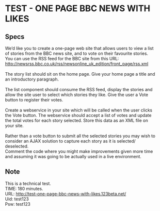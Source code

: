 # TEST - ONE PAGE BBC NEWS WITH LIKES #

Specs
-----

We’d like you to create a one-page web site that allows users to view a list of stories from the BBC news site, and to vote on their favourite stories.<br/>
You can use the RSS feed for the BBC site from this URL:<br/>
http://newsrss.bbc.co.uk/rss/newsonline_uk_edition/front_page/rss.xml<br/>
<br/>
The story list should sit on the home page. Give your home page a title and an introductory paragraph.<br/>
<br/>
The list component should consume the RSS feed, display the stories and allow the site user to select which stories they like. Give the user a Vote button to register their votes.<br/>
<br/>
Create a webservice in your site which will be called when the user clicks the Vote button. The webservice should accept a list of votes and update the total votes for each story selected. Store this data as an XML file on your site.<br/>
<br/>
Rather than a vote button to submit all the selected stories you may wish to consider an AJAX solution to capture each story as it is selected/ deselected.<br/>
Comment the code where you might make improvements given more time and assuming it was going to be actually used in a live environment.

Note
----
This is a technical test.<br/>
TIME: 180 minutes.<br/>
URL: http://test-one-page-bbc-news-with-likes.123beta.net/<br/>
Uid: test123<br/>
Psw: test123